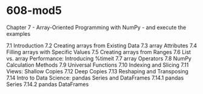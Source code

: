 # 608-mod5 
Chapter 7 - Array-Oriented Programming with NumPy - and execute the examples

7.1 Introduction
7.2 Creating arrays from Existing Data
7.3 array Attributes
7.4 Filling arrays with Specific Values
7.5 Creating arrays from Ranges
7.6 List vs. array Performance: Introducing %timeit
7.7 array Operators
7.8 NumPy Calculation Methods
7.9 Universal Functions
7.10 Indexing and Slicing
7.11 Views: Shallow Copies
7.12 Deep Copies
7.13 Reshaping and Transposing
7.14 Intro to Data Science: pandas Series and DataFrames
7.14.1 pandas Series
7.14.2 pandas DataFrames
